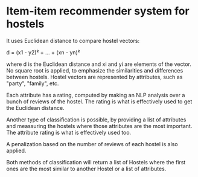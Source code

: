 # Item-item recommender system for hostels

It uses Euclidean distance to compare hostel vectors:

d = (x1 - y2)² + ... + (xn - yn)²

where d is the Euclidean distance and xi and yi are elements of the vector. No square root is applied, to emphasize the similarities and differences between hostels. Hostel vectors are represented by attributes, such as "party", "family", etc.

Each attribute has a rating, computed by making an NLP analysis over a bunch of reviews of the hostel. The rating is what is effectively used to get the Euclidean distance.

Another type of classification is possible, by providing a list of attributes and meassuring the hostels where those attributes are the most important. The attribute rating is what is effectively used too.

A penalization based on the number of reviews of each hostel is also applied.

Both methods of classification will return a list of Hostels where the first ones are the most similar to another Hostel or a list of attributes.

